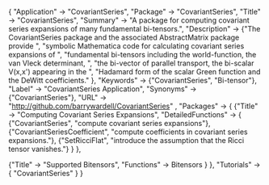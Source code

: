 {
 "Application" -> "CovariantSeries",
 "Package" -> "CovariantSeries",
 "Title" -> "CovariantSeries",
 "Summary" -> 
   "A package for computing covariant series expansions of many fundamental bi-tensors.",
 "Description" -> 
   {"The CovariantSeries package and the associated AbstractMatrix package provide ",
    "symbolic Mathematica code for calculating covariant series expansions of ",
    "fundamental bi-tensors including the world-function, the van Vleck determinant, ",
    "the bi-vector of parallel transport, the bi-scalar V(x,x') appearing in the ",
    "Hadamard form of the scalar Green function and the DeWitt coefficients." },
 "Keywords" -> {"CovariantSeries", "Bi-tensor"},
 "Label" -> "CovariantSeries Application",
 "Synonyms" -> {"CovariantSeries"},
 "URL" -> "http://github.com/barrywardell/CovariantSeries" ,
 "Packages" -> {
   {"Title" -> "Computing Covariant Series Expansions",
    "DetailedFunctions" -> {
      {"CovariantSeries", "compute covariant series expansions"},
      {"CovariantSeriesCoefficient", "compute coefficients in covariant series expansions."},
      {"SetRicciFlat", "introduce the assumption that the Ricci tensor vanishes."}
    }
   },

   {"Title" -> "Supported Bitensors",
    "Functions" -> Bitensors
   }
 },
 "Tutorials" -> {
   "CovariantSeries"
 } 
}